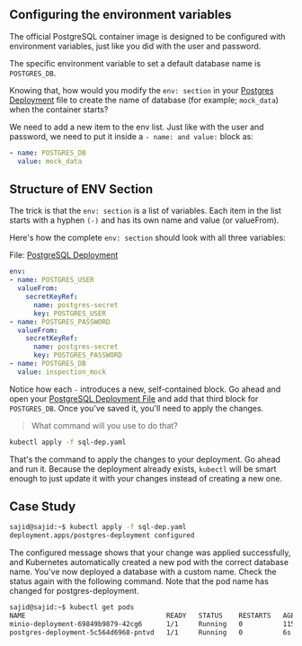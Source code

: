 ## Configuring the environment variables
The official PostgreSQL container image is designed to be configured with environment variables, just like you did with the user and password.

The specific environment variable to set a default database name is `POSTGRES_DB`.

Knowing that, how would you modify the `env: section` in your [Postgres Deployment](../config/sql-dep.yaml) file to create the name of database (for example; `mock_data`) when the container starts?

We need to add a new item to the env list. Just like with the user and password, we need to put it inside a `- name: and value:` block as:
```yaml
- name: POSTGRES_DB
  value: mock_data
```

## Structure of ENV Section
The trick is that the `env: section` is a list of variables. Each item in the list starts with a hyphen `(-)` and has its own name and value (or valueFrom).

Here's how the complete `env: section` should look with all three variables:

File: [PostgreSQL Deployment](../config/sql-dep.yaml)
```yaml
env:
- name: POSTGRES_USER
  valueFrom:
    secretKeyRef:
      name: postgres-secret
      key: POSTGRES_USER
- name: POSTGRES_PASSWORD
  valueFrom:
    secretKeyRef:
      name: postgres-secret
      key: POSTGRES_PASSWORD
- name: POSTGRES_DB
  value: inspection_mock
```

Notice how each `-` introduces a new, self-contained block. Go ahead and open your [PostgreSQL Deployment File](../config/sql-dep.yaml) and add that third block for `POSTGRES_DB`. Once you've saved it, you'll need to apply the changes. 

> What command will you use to do that?

```bash
kubectl apply -f sql-dep.yaml
```

That's the command to apply the changes to your deployment. Go ahead and run it. Because the deployment already exists, `kubectl` will be smart enough to just update it with your changes instead of creating a new one.


## Case Study
```bash
sajid@sajid:~$ kubectl apply -f sql-dep.yaml  
deployment.apps/postgres-deployment configured 
```
The configured message shows that your change was applied successfully, and Kubernetes automatically created a new pod with the correct database name. You've now deployed a database with a custom name. Check the status again with the following command. Note that the pod name has changed for postgres-deployment. 

```bash
sajid@sajid:~$ kubectl get pods 
NAME                                   READY   STATUS    RESTARTS   AGE 
minio-deployment-69849b9879-42cg6      1/1     Running   0          115m 
postgres-deployment-5c564d6968-pntvd   1/1     Running   0          6s
```